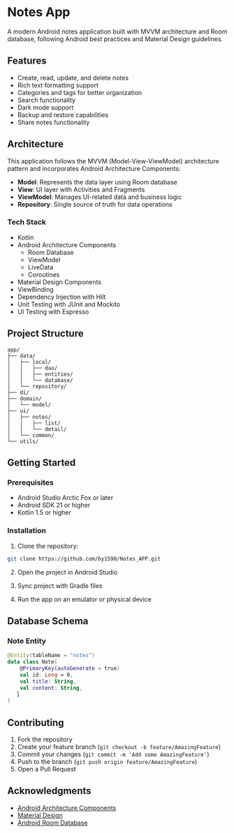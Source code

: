 # Notes App

A modern Android notes application built with MVVM architecture and Room database, following Android best practices and Material Design guidelines.

## Features

- Create, read, update, and delete notes
- Rich text formatting support
- Categories and tags for better organization
- Search functionality
- Dark mode support
- Backup and restore capabilities
- Share notes functionality

## Architecture

This application follows the MVVM (Model-View-ViewModel) architecture pattern and incorporates Android Architecture Components:

- **Model**: Represents the data layer using Room database
- **View**: UI layer with Activities and Fragments
- **ViewModel**: Manages UI-related data and business logic
- **Repository**: Single source of truth for data operations

### Tech Stack

- Kotlin
- Android Architecture Components
  - Room Database
  - ViewModel
  - LiveData
  - Coroutines
- Material Design Components
- ViewBinding
- Dependency Injection with Hilt
- Unit Testing with JUnit and Mockito
- UI Testing with Espresso

## Project Structure

```
app/
├── data/
│   ├── local/
│   │   ├── dao/
│   │   ├── entities/
│   │   └── database/
│   └── repository/
├── di/
├── domain/
│   └── model/
├── ui/
│   ├── notes/
│   │   ├── list/
│   │   └── detail/
│   └── common/
└── utils/
```

## Getting Started

### Prerequisites

- Android Studio Arctic Fox or later
- Android SDK 21 or higher
- Kotlin 1.5 or higher

### Installation

1. Clone the repository:
```bash
git clone https://github.com/by1590/Notes_APP.git
```

2. Open the project in Android Studio

3. Sync project with Gradle files

4. Run the app on an emulator or physical device

## Database Schema

### Note Entity
```kotlin
@Entity(tableName = "notes")
data class Note(
    @PrimaryKey(autoGenerate = true)
    val id: Long = 0,
    val title: String,
    val content: String,
   l̥
)
```

## Contributing

1. Fork the repository
2. Create your feature branch (`git checkout -b feature/AmazingFeature`)
3. Commit your changes (`git commit -m 'Add some AmazingFeature'`)
4. Push to the branch (`git push origin feature/AmazingFeature`)
5. Open a Pull Request


## Acknowledgments

- [Android Architecture Components](https://developer.android.com/topic/libraries/architecture)
- [Material Design](https://material.io/design)
- [Android Room Database](https://developer.android.com/training/data-storage/room)
